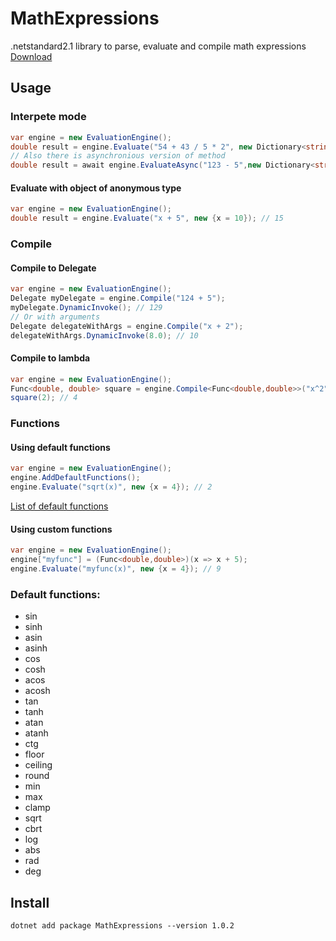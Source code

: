 # MathExpressions
.netstandard2.1 library to parse, evaluate and compile math expressions  
[Download](https://www.nuget.org/packages/MathExpressions)
## Usage
### Interpete mode
```csharp
var engine = new EvaluationEngine();
double result = engine.Evaluate("54 + 43 / 5 * 2", new Dictionary<string, double>());
// Also there is asynchronious version of method
double result = await engine.EvaluateAsync("123 - 5",new Dictionary<string, double>());
```
#### Evaluate with object of anonymous type
```csharp
var engine = new EvaluationEngine();
double result = engine.Evaluate("x + 5", new {x = 10}); // 15
```

### Compile
#### Compile to Delegate
```csharp
var engine = new EvaluationEngine();
Delegate myDelegate = engine.Compile("124 + 5");
myDelegate.DynamicInvoke(); // 129
// Or with arguments 
Delegate delegateWithArgs = engine.Compile("x + 2");
delegateWithArgs.DynamicInvoke(8.0); // 10
```
#### Compile to lambda
```csharp
var engine = new EvaluationEngine();
Func<double, double> square = engine.Compile<Func<double,double>>("x^2");
square(2); // 4
```
### Functions
#### Using default functions
```csharp
var engine = new EvaluationEngine();
engine.AddDefaultFunctions();
engine.Evaluate("sqrt(x)", new {x = 4}); // 2
```
[List of default functions](#functions)
#### Using custom functions
``` csharp
var engine = new EvaluationEngine();
engine["myfunc"] = (Func<double,double>)(x => x + 5);
engine.Evaluate("myfunc(x)", new {x = 4}); // 9
```
### Default functions:
<a id="functions"></a>
- sin
- sinh
- asin
- asinh
- cos
- cosh
- acos
- acosh
- tan
- tanh
- atan
- atanh
- ctg
- floor
- ceiling
- round
- min
- max
- clamp 
- sqrt
- cbrt
- log
- abs
- rad
- deg
## Install
```
dotnet add package MathExpressions --version 1.0.2
```
